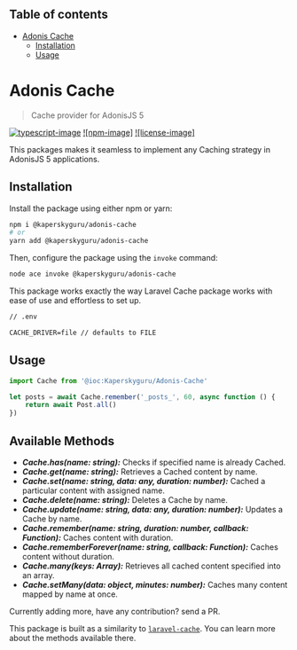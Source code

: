 <!-- START doctoc generated TOC please keep comment here to allow auto update -->
<!-- DON'T EDIT THIS SECTION, INSTEAD RE-RUN doctoc TO UPDATE -->

## Table of contents

- [Adonis Cache](#adonis-cache)
  - [Installation](#installation)
  - [Usage](#usage)

<!-- END doctoc generated TOC please keep comment here to allow auto update -->

# Adonis Cache

> Cache provider for AdonisJS 5

[![typescript-image]][typescript-url] [![npm-image]][npm-url] [![license-image]][license-url]

This packages makes it seamless to implement any Caching strategy in AdonisJS 5 applications.

## Installation

Install the package using either npm or yarn:

```bash
npm i @kaperskyguru/adonis-cache
# or
yarn add @kaperskyguru/adonis-cache
```

Then, configure the package using the `invoke` command:

```bash
node ace invoke @kaperskyguru/adonis-cache
```

This package works exactly the way Laravel Cache package works with ease of use and effortless to set up.

```txt
// .env

CACHE_DRIVER=file // defaults to FILE

```

## Usage

```ts
import Cache from '@ioc:Kaperskyguru/Adonis-Cache'

let posts = await Cache.remember('_posts_', 60, async function () {
	return await Post.all()
})
```

## Available Methods

- **_Cache.has(name: string):_** Checks if specified name is already Cached.
- **_Cache.get(name: string):_** Retrieves a Cached content by name.
- **_Cache.set(name: string, data: any, duration: number):_** Cached a particular content with assigned name.
- **_Cache.delete(name: string):_** Deletes a Cache by name.
- **_Cache.update(name: string, data: any, duration: number):_** Updates a Cache by name.
- **_Cache.remember(name: string, duration: number, callback: Function):_** Caches content with duration.
- **_Cache.rememberForever(name: string, callback: Function):_** Caches content without duration.
- **_Cache.many(keys: Array<string>):_** Retrieves all cached content specified into an array.
- **_Cache.setMany(data: object, minutes: number):_** Caches many content mapped by name at once.

Currently adding more, have any contribution? send a PR.

This package is built as a similarity to [`laravel-cache`](https://laravel.com/docs/8.x/cache). You can learn more about the methods available there.

[typescript-image]: https://img.shields.io/badge/Typescript-294E80.svg?style=for-the-badge&logo=typescript
[typescript-url]: "typescript"
[npm-url]: https://www.npmjs.com/package/@kaperskyguru/adonis-cache 'npm'
[license-url]: LICENSE.md 'license'

